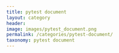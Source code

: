 ```yaml
---
title: pytest document
layout: category
header: 
image: images/pytest_document.png
permalink: /categories/pytest-document/
taxonomy: pytest document
---
```

